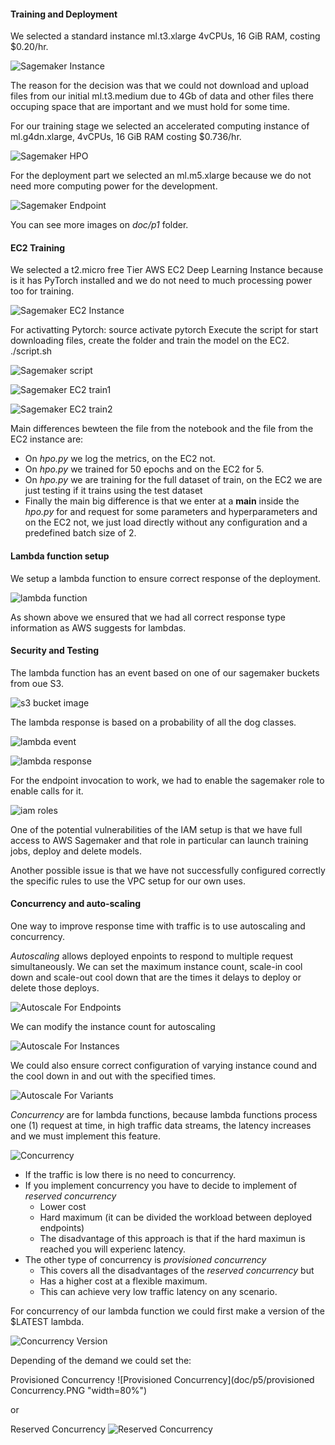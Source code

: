 #### Training and Deployment

We selected a standard instance ml.t3.xlarge 4vCPUs, 16 GiB RAM, costing $0.20/hr.

![Sagemaker Instance](doc/p1/sm_instance1.PNG "width=80%")

The reason for the decision was that we could not download and upload files from our initial ml.t3.medium due to 4Gb of data and other files there occuping space that are important and we must hold for some time.  

For our training stage we selected an accelerated computing instance of ml.g4dn.xlarge, 4vCPUs, 16 GiB RAM costing $0.736/hr. 

![Sagemaker HPO](doc/p1/sm_hpo1.PNG "width=80%")

For the deployment part we selected an ml.m5.xlarge because we do not need more computing power for the development.

![Sagemaker Endpoint](doc/p1/sm_endpoint.PNG "width=80%")

You can see more images on *doc/p1* folder.

#### EC2 Training

We selected a t2.micro free Tier AWS EC2 Deep Learning Instance because is it has PyTorch installed and we do not need to much processing power too for training.

![Sagemaker EC2 Instance](doc/p2/ec2_instance1.PNG "width=80%")

For activatting Pytorch:
    source activate pytorch
Execute the script for start downloading files, create the folder and train the model on the EC2.
    ./script.sh

![Sagemaker script](doc/p2/ec2_script.PNG "width=80%")

![Sagemaker EC2 train1](doc/p2/ec2_instance2.PNG "width=80%")

![Sagemaker EC2 train2](doc/p2/ec2_instance3.PNG "width=80%")


Main differences bewteen the file from the notebook and the file from the EC2 instance are:
 - On *hpo.py* we log the metrics, on the EC2 not.
 - On *hpo.py* we trained for 50 epochs and on the EC2 for 5.
 - On *hpo.py* we are training for the full dataset of train, on the EC2 we are just testing if it trains using the test dataset
 - Finally the main big difference is that we enter at a __main__ inside the *hpo.py* for and request for some parameters and hyperparameters and on the EC2 not, we just load directly without any configuration and a predefined batch size of 2.

#### Lambda function setup

We setup a lambda function to ensure correct response of the deployment.  

![lambda function](doc/p3/lambda1.PNG "width=80%")

As shown above we ensured that we had all correct response type information as AWS suggests for lambdas. 


#### Security and Testing

The lambda function has an event based on one of our sagemaker buckets from oue S3.

![s3 bucket image](doc/p4/lambda2.PNG "width=80%")

The lambda response is based on a probability of all the dog classes.

![lambda event](doc/p4/lambda4.PNG "width=80%")

![lambda response](doc/p4/lambda3.PNG "width=80%")

For the endpoint invocation to work, we had to enable the sagemaker role to enable calls for it.

![iam roles](doc/p4/lambda5.PNG "width=80%")

One of the potential vulnerabilities of the IAM setup is that we have full access to AWS Sagemaker and that role in particular can launch training jobs, deploy and delete models.

Another possible issue is that we have not successfully configured correctly the specific rules to use the VPC setup for our own uses.

#### Concurrency and auto-scaling

One way to improve response time with traffic is to use autoscaling and concurrency.  

*Autoscaling* allows deployed enpoints to respond to multiple request simultaneously. We can set the maximum instance count, scale-in cool down and scale-out cool down that are the times it delays to deploy or delete those deploys.

![Autoscale For Endpoints](doc/p5/autoscale1.PNG "width=80%")

We can modify the instance count for autoscaling

![Autoscale For Instances](doc/p5/autoscale2.PNG "width=80%")

We could also ensure correct configuration of varying instance cound and the cool down in and out with the specified times.

![Autoscale For Variants](doc/p5/autoscale3.PNG "width=80%")


*Concurrency* are for lambda functions, because lambda functions process one (1) request at time, in high traffic data streams, the latency increases and we must implement this feature.  

![Concurrency](doc/p5/concurrency_configuration.PNG "width=80%")

- If the traffic is low there is no need to concurrency.  
- If you implement concurrency you have to decide to implement of *reserved concurrency* 
  - Lower cost
  - Hard maximum (it can be divided the workload between deployed endpoints)
  - The disadvantage of this approach is that if the hard maximun is reached you will experienc latency.  
- The other type of concurrency is *provisioned concurrency*
  - This covers all the disadvantages of the *reserved concurrency* but
  - Has a higher cost at a flexible maximum.  
  - This can achieve very low traffic latency on any scenario.

For concurrency of our lambda function we could first make a version of the $LATEST lambda.

![Concurrency Version](doc/p5/concurrency_version.PNG "width=80%")

Depending of the demand we could set the:

Provisioned Concurrency
![Provisioned Concurrency](doc/p5/provisioned Concurrency.PNG "width=80%")

or

Reserved Concurrency
![Reserved Concurrency](doc/p5/concurrency_version.PNG "width=80%")
